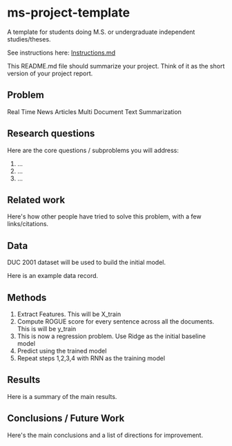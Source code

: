 # ms-project-template
A template for students doing M.S. or undergraduate independent studies/theses.

See instructions here: [Instructions.md](Instructions.md)

This README.md file should summarize your project. Think of it as the short version of your project report.

## Problem

Real Time News Articles Multi Document Text Summarization 

## Research questions

Here are the core questions / subproblems you will address:

1. ...
2. ...
3. ...

## Related work

Here's how other people have tried to solve this problem, with a few links/citations. 

## Data

DUC 2001 dataset will be used to build the initial model.

Here is an example data record.

## Methods

1. Extract Features. This will be X_train
2. Compute ROGUE score for every sentence across all the documents. This is will be y_train
3. This is now a regression problem. Use Ridge as the initial baseline model  
4. Predict using the trained model  
5. Repeat steps 1,2,3,4 with RNN as the training model  


## Results

Here is a summary of the main results.

## Conclusions / Future Work

Here's the main conclusions and a list of directions for improvement.


